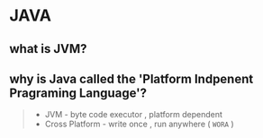 # JAVA
## what is JVM?
## why is Java called the 'Platform Indpenent Pragraming Language'?
> * JVM - byte code executor , platform dependent
> * Cross Platform - write once , run anywhere ( `WORA` )
